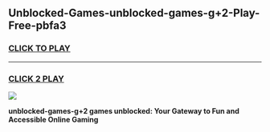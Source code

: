 
## Unblocked-Games-unblocked-games-g+2-Play-Free-pbfa3
<h3>
<a href="https://premium76.site?title=unblocked-games-g+2&ref=10A">CLICK TO PLAY</a></h3>
<hr>

<h3>
<a href="https://premium76.site?title=unblocked-games-g+2&ref=10A">CLICK 2 PLAY</a>
  
</h3>

<a href="https://premium76.site?title=unblocked-games-g+2&ref=10A"><img src="https://clearcache.store/games.png"></a>


**unblocked-games-g+2 games unblocked: Your Gateway to Fun and Accessible Online Gaming**
